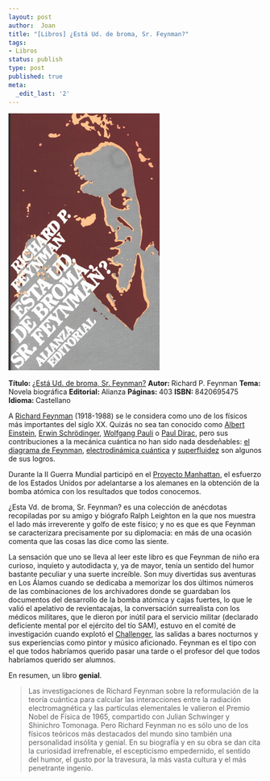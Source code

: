 ```yaml
---
layout: post
author:  Joan
title: "[Libros] ¿Está Ud. de broma, Sr. Feynman?"
tags:
- Libros
status: publish
type: post
published: true
meta:
  _edit_last: '2'
---
```

<img src="../images_posts/bromafeynman.jpg">

<b>Título: </b><a href="http://www.elcorteingles.es/libros/producto/libro_descripcion.asp?CODIISBN=8420695475">¿Está Ud. de broma, Sr. Feynman?</a>
<b>Autor: </b>Richard P. Feynman
<b>Tema: </b>Novela biográfica
<b>Editorial: </b>Alianza
<b>Páginas: </b>403
<b>ISBN: </b>8420695475
<b>Idioma: </b>Castellano

A <a href="http://es.wikipedia.org/wiki/Richard_Feynman">Richard Feynman</a> (1918-1988) se le considera como uno de los físicos más importantes del siglo XX. Quizás no sea tan conocido como <a href="http://es.wikipedia.org/wiki/Albert_Einstein">Albert Einstein</a>, <a href="http://es.wikipedia.org/wiki/Erwin_Schrödinger">Erwin Schrödinger</a>, <a href="http://es.wikipedia.org/wiki/Wolfgang_Pauli">Wolfgang Pauli</a> o <a href="http://es.wikipedia.org/wiki/Paul_Dirac">Paul Dirac</a>, pero sus contribuciones a la mecánica cuántica no han sido nada desdeñables: <a href="http://es.wikipedia.org/wiki/Diagrama_de_Feynman">el diagrama de Feynman</a>, <a href="http://es.wikipedia.org/wiki/Electrodinámica_cuántica">electrodinámica cuántica</a> y <a href="http://es.wikipedia.org/wiki/Superfluidez">superfluidez</a> son algunos de sus logros.

Durante la II Guerra Mundial participó en el <a href="http://es.wikipedia.org/wiki/Proyecto_Manhattan">Proyecto Manhattan</a>, el esfuerzo de los Estados Unidos por adelantarse a los alemanes en la obtención de la bomba atómica con los resultados que todos conocemos. 

¿Esta Vd. de broma, Sr. Feynman? es una colección de anécdotas recopiladas por su amigo y biógrafo Ralph Leighton en la que nos muestra el lado más irreverente y golfo de este físico; y no es que es que Feynman se caracterizara precisamente por su diplomacia: en más de una ocasión comenta que las cosas las dice como las siente. 

La sensación que uno se lleva al leer este libro es que Feynman de niño era curioso, inquieto y autodidacta y, ya de mayor, tenía un sentido del humor bastante peculiar y una suerte increíble. Son muy divertidas sus aventuras en Los Álamos cuando se dedicaba a memorizar los dos últimos números de las combinaciones de los archivadores donde se guardaban los documentos del desarrollo de la bomba atómica y cajas fuertes, lo que le valió el apelativo de revientacajas, la conversación surrealista con los médicos militares, que le dieron por inútil para el servicio militar (declarado deficiente mental por el ejército del tío SAM), estuvo en el comité de investigación cuando explotó el <a href="http://es.wikipedia.org/wiki/Transbordador_espacial_Challenger">Challenger</a>, las salidas a bares nocturnos y sus experiencias como pintor y músico aficionado. Feynman es el tipo con el que todos habríamos querido pasar una tarde o el profesor del que todos habríamos querido ser alumnos. 

En resumen, un libro <strong>genial</strong>.

<blockquote>Las investigaciones de Richard Feynman sobre la reformulación de la teoría cuántica para calcular las interacciones entre la radiación electromagnética y las partículas elementales le valieron el Premio Nobel de Física de 1965, compartido con Julian Schwinger y Shinichro Tomonaga. Pero Richard Feynman no es sólo uno de los físicos teóricos más destacados del mundo sino también una personalidad insólita y genial. En su biografía y en su obra se dan cita la curiosidad irrefrenable, el escepticismo empedernido, el sentido del humor, el gusto por la travesura, la más vasta cultura y el más penetrante ingenio.</blockquote>


